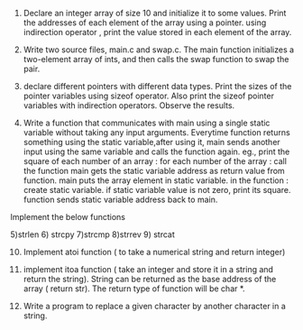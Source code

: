 1) Declare an integer array of size 10 and initialize it to some values. Print the addresses of each element of the array using a pointer. using indirection operator , print the value stored in each element of the array.

2) Write two source files, main.c and swap.c. The main function initializes a two-element array of ints, and then calls the swap function to swap the pair.

3) declare different pointers with different data types. Print the sizes of the pointer variables using sizeof operator. Also print the sizeof pointer variables with indirection operators. Observe the results.

4) Write a function that communicates with main using a single static variable without taking any input arguments.
Everytime function returns something using the static variable,after using it, main sends another input using the same variable and calls the function again.
eg., print the square of each number of an array :
for each number of the array :
    call the function
    main gets the static variable address as return value from function.
    main puts the array element in static variable.
in the function :
    create static variable.
    if static variable value is not zero, print its square.
    function sends static variable address back to main.

Implement the below functions 

5)strlen
6) strcpy
7)strcmp
8)strrev
9) strcat

10) Implement atoi function ( to take a numerical string and return integer)

11) implement itoa function ( take an integer and store it in a string and return the string).
String can be returned as the base address of the array ( return str). The return type of function will be char *.

12) Write a program to replace a given character by another character in a string.
